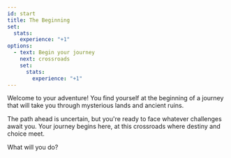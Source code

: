 ```yaml
---
id: start
title: The Beginning
set:
  stats:
    experience: "+1"
options:
  - text: Begin your journey
    next: crossroads
    set:
      stats:
        experience: "+1"
---
```


Welcome to your adventure! You find yourself at the beginning of a journey that will take you through mysterious lands and ancient ruins.

The path ahead is uncertain, but you're ready to face whatever challenges await you. Your journey begins here, at this crossroads where destiny and choice meet.

What will you do? 